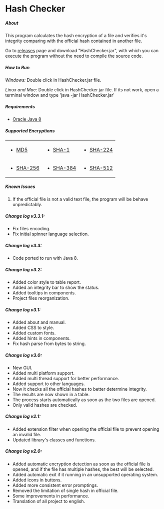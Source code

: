 <h1>Hash Checker</h1>

<h5>About</h5>
<p>This program calculates the hash encryption of a file and verifies it's integrity comparing with the official hash contained in another file.</p>
<p>Go to <a href="https://github.com/AdrianoSiqueira/HashChecker/releases">releases</a> page and download "HashChecker.jar", with which you can execute the program without the need to compile the source code.</p>

<h5>How to Run</h5>
<p><i>Windows:</i> Double click in HashChecker.jar file.</p>
<p><i>Linux and Mac:</i> Double click in HashChecker.jar file. If its not work, open a terminal window and type 'java -jar HashChecker.jar'</p>

<h5>Requirements</h5>
<ul>
    <li><a href="https://www.oracle.com/java/technologies/javase-jre8-downloads.html">Oracle Java 8</a></li>
</ul>

<h5>Supported Encryptions</h5>
<table>
  <tr>
    <td><ul><li><a href="https://en.wikipedia.org/wiki/MD5">MD5</a></li></ul></td>
    <td><ul><li><a href="https://en.wikipedia.org/wiki/SHA-1">SHA-1</a></li></ul></td>
    <td><ul><li><a href="https://en.wikipedia.org/wiki/SHA-2">SHA-224</a></li></ul></td>
  </tr>
  <tr>
    <td><ul><li><a href="https://en.wikipedia.org/wiki/SHA-2">SHA-256</a></li></ul></td>
    <td><ul><li><a href="https://en.wikipedia.org/wiki/SHA-2">SHA-384</a></li></ul></td>
    <td><ul><li><a href="https://en.wikipedia.org/wiki/SHA-2">SHA-512</a></li></ul></td>
  </tr>
</table>

<h5>Known Issues</h5>
<ol>
    <li>If the official file is not a valid text file, the program will be behave unpredictably.</li>
</ol>

<h5>Change log v3.3.1:</h5>
<ul>
    <li>Fix files encoding.</li>
    <li>Fix initial spinner language selection.</li>
</ul>

<h5>Change log v3.3:</h5>
<ul>
    <li>Code ported to run with Java 8.</li>
</ul>

<h5>Change log v3.2:</h5>
<ul>
    <li>Added color style to table report.</li>
    <li>Added an integrity bar to show the status.</li>
    <li>Added tooltips in components.</li>
    <li>Project files reorganization.</li>
</ul>

<h5>Change log v3.1:</h5>
<ul>
    <li>Added about and manual.</li>
    <li>Added CSS to style.</li>
    <li>Added custom fonts.</li>
    <li>Added hints in components.</li>
    <li>Fix hash parse from bytes to string.</li>
</ul>

<h5>Change log v3.0:</h5>
<ul>
    <li>New GUI.</li>
    <li>Added multi platform support.</li>
    <li>Added multi thread support for better performance.</li>
    <li>Added support to other languages.</li>
    <li>Now it checks all the official hashes to better determine integrity.</li>
    <li>The results are now shown in a table.</li>
    <li>The process starts automatically as soon as the two files are opened.</li>
    <li>Only valid hashes are checked.</li>
</ul>

<h5>Change log v2.1:</h5>
<ul>
    <li>Added extension filter when opening the official file to prevent opening an invalid file.</li>
    <li>Updated library's classes and functions.</li>
</ul>

<h5>Change log v2.0:</h5>
<ul>
    <li>Added automatic encryption detection as soon as the official file is opened, and if the file has multiple hashes, the best will be selected.</li>
    <li>Added automatic exit if it running in an unsupported operating system.</li>
    <li>Added icons in buttons.</li>
    <li>Added more consistent error promptings.</li>
    <li>Removed the limitation of single hash in official file.</li>
    <li>Some improvements in performance.</li>
    <li>Translation of all project to english.</li>
</ul>
